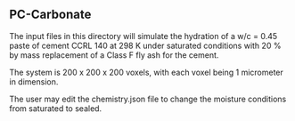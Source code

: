 ## PC-Carbonate

The input files in this directory will simulate the hydration of a w/c = 0.45 paste
of cement CCRL 140 at 298 K under saturated conditions with 20 % by mass
replacement of a Class F fly ash for the cement.

The system is 200 x 200 x 200 voxels, with each voxel being 1 micrometer in
dimension.

The user may edit the chemistry.json file to change the moisture conditions from saturated
to sealed.
